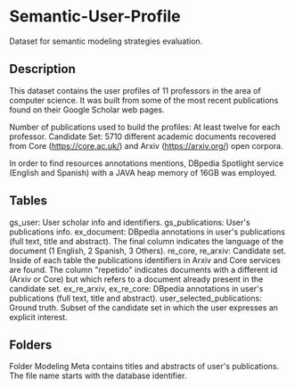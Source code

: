 # Semantic-User-Profile
Dataset for semantic modeling strategies evaluation.

## Description

This dataset contains the user profiles of 11 professors in the area of computer science. It was  built from some of the most recent publications found on their Google Scholar web pages. 

Number of publications used to build the profiles: At least  twelve for each professor.
Candidate Set: 5710 different academic documents recovered from Core (https://core.ac.uk/) and Arxiv (https://arxiv.org/) open corpora.

In order to find resources annotations mentions, DBpedia Spotlight service (English and Spanish) with a JAVA heap memory of 16GB was employed.

## Tables

gs_user: User scholar info and identifiers.
gs_publications: User's publications info.
ex_document: DBpedia annotations in user's publications (full text, title and abstract). The final column indicates the language of the document (1 English, 2 Spanish, 3 Others).
re_core, re_arxiv: Candidate set. Inside of each table the publications identifiers in Arxiv and Core services are found.  The column "repetido" indicates documents with a different id (Arxiv or Core) but which refers to a document already present in the candidate set.
ex_re_arxiv, ex_re_core: DBpedia annotations in user's publications (full text, title and abstract).
user_selected_publications: Ground truth. Subset of the candidate set in which the user expresses an explicit interest.

## Folders

Folder Modeling Meta contains titles and abstracts of user's publications. The file name starts with the database identifier. 



